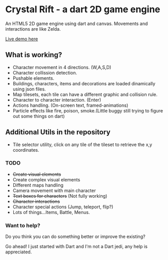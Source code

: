 # Crystal Rift - a dart 2D game engine

An HTML5 2D game engine using dart and canvas. Movements and interactions are like Zelda.

[Live demo here](http://foxxor.github.io/crystalrift-dart/gameengine.html)

## What is working?

* Character movement in 4 directions. (W,A,S,D)
* Character collission detection.
* Pushable elements.
* Buildings, characters, items and decorations are loaded dinamically using json files.
* Map tilesets, each tile can have a different graphic and collision rule.
* Character to character interaction. (Enter)
* Actions handling. (On-screen text, framed-animations)
* Particle effects like fire, poison, smoke.(Little buggy still trying to figure out some things on dart)

## Additional Utils in the repository

* Tile selector utility, click on any tile of the tileset to retrieve the x,y coordinates.

### TODO

* ~~Create visual elements~~
* Create complex visual elements
* Different maps handling
* Camera movement with main character
* ~~Text boxes for characters~~ (Not fully working)
* ~~Character interactions~~
* Character special actions (Jump, teleport, flip?)
* Lots of things...Items, Battle, Menus.

### Want to help?

Do you think you can do something better or improve the existing?

Go ahead! I just started with Dart and I'm not a Dart jedi, any help is appreciated.
